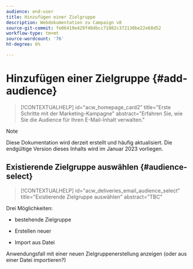 ```yaml
---
audience: end-user
title: Hinzufügen einer Zielgruppe
description: Webdokumentation zu Campaign v8
source-git-commit: fe06419e429f48dbcc71802c372130be22e68d52
workflow-type: tm+mt
source-wordcount: '76'
ht-degree: 6%

---
```


# Hinzufügen einer Zielgruppe {#add-audience}

>[!CONTEXTUALHELP]
>id="acw_homepage_card2"
>title="Erste Schritte mit der Marketing-Kampagne"
>abstract="Erfahren Sie, wie Sie die Audience für Ihren E-Mail-Inhalt verwalten."

>[!NOTE]
>
>Diese Dokumentation wird derzeit erstellt und häufig aktualisiert. Die endgültige Version dieses Inhalts wird im Januar 2023 vorliegen.

<!--
Audience only created for the delivery, not available later-->

## Existierende Zielgruppe auswählen {#audience-select}

>[!CONTEXTUALHELP]
>id="acw_deliveries_email_audience_select"
>title="Existierende Zielgruppe auswählen"
>abstract="TBC"

Drei Möglichkeiten:
* bestehende Zielgruppe

<!--
Campaign or AEP Audiences
-->
* Erstellen neuer

<!--
query like AEP segment builder (same component with campaign data)
-->
* Import aus Datei

Anwendungsfall mit einer neuen Zielgruppenerstellung anzeigen (oder aus einer Datei importieren?)

<!--
control groups like acc: exract, random, based on attribute
-->